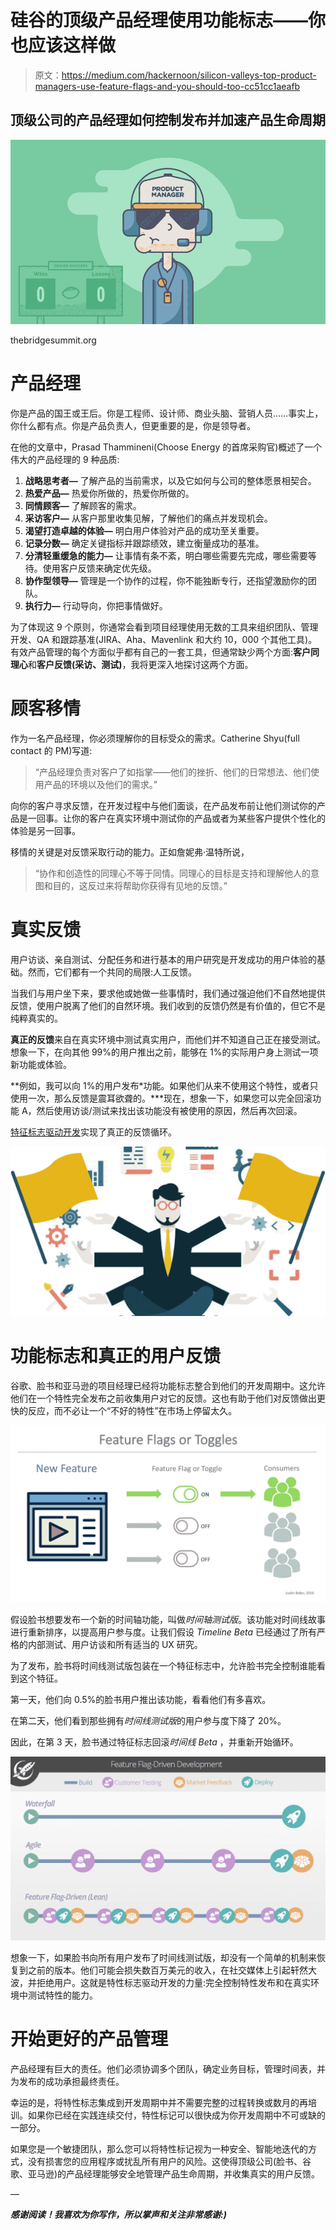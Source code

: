 # 硅谷的顶级产品经理使用功能标志——你也应该这样做

> 原文：<https://medium.com/hackernoon/silicon-valleys-top-product-managers-use-feature-flags-and-you-should-too-cc51cc1aeafb>

## 顶级公司的产品经理如何控制发布并加速产品生命周期

![](img/023b096047f8cae6c18366b30c7771b6.png)

thebridgesummit.org

# 产品经理

你是产品的国王或王后。你是工程师、设计师、商业头脑、营销人员……事实上，你什么都有点。你是产品负责人，但更重要的是，你是领导者。

在他的文章中，Prasad Thammineni(Choose Energy 的首席采购官)概述了一个伟大的产品经理的 9 种品质:

1.  **战略思考者—** 了解产品的当前需求，以及它如何与公司的整体愿景相契合。
2.  **热爱产品—** 热爱你所做的，热爱你所做的。
3.  **同情顾客—** 了解顾客的需求。
4.  **采访客户—** 从客户那里收集见解，了解他们的痛点并发现机会。
5.  **渴望打造卓越的体验—** 明白用户体验对产品的成功至关重要。
6.  **记录分数—** 确定关键指标并跟踪绩效，建立衡量成功的基准。
7.  **分清轻重缓急的能力—** 让事情有条不紊，明白哪些需要先完成，哪些需要等待。使用客户反馈来确定优先级。
8.  **协作型领导—** 管理是一个协作的过程，你不能独断专行，还指望激励你的团队。
9.  **执行力—** 行动导向，你把事情做好。

为了体现这 9 个原则，你通常会看到项目经理使用无数的工具来组织团队、管理开发、QA 和跟踪基准(JIRA、Aha、Mavenlink 和大约 10，000 个其他工具)。有效产品管理的每个方面似乎都有自己的一套工具，但通常缺少两个方面:**客户同理心**和**客户反馈(采访、测试)**，我将更深入地探讨这两个方面。

# 顾客移情

作为一名产品经理，你必须理解你的目标受众的需求。Catherine Shyu(full contact 的 PM)写道:

> “产品经理负责对客户了如指掌——他们的挫折、他们的日常想法、他们使用产品的环境以及他们的需求。”

向你的客户寻求反馈，在开发过程中与他们面谈，在产品发布前让他们测试你的产品是一回事。让你的客户在真实环境中测试你的产品或者为某些客户提供个性化的体验是另一回事。

移情的关键是对反馈采取行动的能力。正如詹妮弗·温特所说，

> “协作和创造性的同理心不等于同情。同理心的目标是支持和理解他人的意图和目的，这反过来将帮助你获得有见地的反馈。”

# 真实反馈

用户访谈、亲自测试、分配任务和进行基本的用户研究是开发成功的用户体验的基础。然而，它们都有一个共同的局限:人工反馈。

当我们与用户坐下来，要求他或她做一些事情时，我们通过强迫他们不自然地提供反馈，使用户脱离了他们的自然环境。我们收到的反馈仍然是有价值的，但它不是纯粹真实的。

**真正的反馈**来自在真实环境中测试真实用户，而他们并不知道自己正在接受测试。想象一下，在向其他 99%的用户推出之前，能够在 1%的实际用户身上测试一项新功能或体验。

**例如，我可以向 1%的用户发布*功能。如果他们从来不使用这个特性，或者只使用一次，那么反馈是震耳欲聋的。***现在，想象一下，如果您可以完全回滚功能 A，然后使用访谈/测试来找出该功能没有被使用的原因，然后再次回滚。

[特征标志驱动开发](https://dzone.com/articles/feature-flag-driven-development)实现了真正的反馈循环。

![](img/435639f2be8e945dc06f72621c146958.png)

# 功能标志和真正的用户反馈

谷歌、脸书和亚马逊的项目经理已经将功能标志整合到他们的开发周期中。这允许他们在一个特性完全发布之前收集用户对它的反馈。这也有助于他们对反馈做出更快的反应，而不必让一个“不好的特性”在市场上停留太久。

![](img/e53b5a2de7e39c93dd4c950990660642.png)

假设脸书想要发布一个新的时间轴功能，叫做*时间轴测试版*。该功能对时间线故事进行重新排序，以提高用户参与度。让我们假设 *Timeline Beta* 已经通过了所有严格的内部测试、用户访谈和所有适当的 UX 研究。

为了发布，脸书将时间线测试版包装在一个特征标志中，允许脸书完全控制谁能看到这个特征。

第一天，他们向 0.5%的脸书用户推出该功能，看看他们有多喜欢。

在第二天，他们看到那些拥有*时间线测试版*的用户参与度下降了 20%。

因此，在第 3 天，脸书通过特征标志回滚*时间线 Beta* ，并重新开始循环。

![](img/328388e068ad3451110a319f2791446e.png)

想象一下，如果脸书向所有用户发布了时间线测试版，却没有一个简单的机制来恢复到之前的版本。他们可能会损失数百万美元的收入，在社交媒体上引起轩然大波，并拒绝用户。这就是特性标志驱动开发的力量:完全控制特性发布和在真实环境中测试特性的能力。

# 开始更好的产品管理

产品经理有巨大的责任。他们必须协调多个团队，确定业务目标，管理时间表，并为发布的成功承担最终责任。

幸运的是，将特性标志集成到开发周期中并不需要完整的过程转换或数月的再培训。如果你已经在实践连续交付，特性标记可以很快成为你开发周期中不可或缺的一部分。

如果您是一个敏捷团队，那么您可以将特性标记视为一种安全、智能地迭代的方式，没有损害您的应用程序或扰乱所有用户的风险。这使得顶级公司(脸书、谷歌、亚马逊)的产品经理能够安全地管理产品生命周期，并收集真实的用户反馈。

—

***感谢阅读！我喜欢为你写作，所以掌声和关注非常感谢:)***